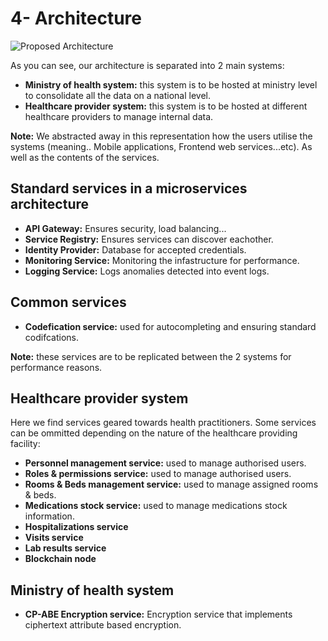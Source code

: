 # 4- Architecture

![Proposed Architecture](figures/architecture.png "Architecture")

As you can see, our architecture is separated into 2 main systems:

- **Ministry of health system:** this system is to be hosted at ministry level to consolidate all the data on a national level.
- **Healthcare provider system:** this system is to be hosted at different healthcare providers to manage internal data.

**Note:** We abstracted away in this representation how the users utilise the systems (meaning.. Mobile applications, Frontend web services...etc). As well as the contents of the services.

## Standard services in a microservices architecture

- **API Gateway:** Ensures security, load balancing...
- **Service Registry:** Ensures services can discover eachother.
- **Identity Provider:** Database for accepted credentials.
- **Monitoring Service:** Monitoring the infastructure for performance.
- **Logging Service:** Logs anomalies detected into event logs.

## Common services

- **Codefication service:** used for autocompleting and ensuring standard codifcations.

**Note:**  these services are to be replicated between the 2 systems for performance reasons.

## Healthcare provider system

Here we find services geared towards health practitioners. Some services can be ommitted depending on the nature of the healthcare providing facility:

- **Personnel management service:** used to manage authorised users.
- **Roles & permissions service:** used to manage authorised users.
- **Rooms & Beds management service:** used to manage assigned rooms & beds.
- **Medications stock service:** used to manage medications stock information.
- **Hospitalizations service**
- **Visits service**
- **Lab results service**
- **Blockchain node**

## Ministry of health system

- **CP-ABE Encryption service:** Encryption service that implements ciphertext attribute based encryption.

